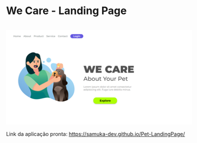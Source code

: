 # We Care - Landing Page
<br>
<img src="https://github.com/samuka-dev/Pet-LandingPage/blob/cd10902f1baa8ccedace24e3f2dbb3f0dc941168/img/desktop.png" 
     "https://github.com/samuka-dev/Pet-LandingPage/blob/master/img/mobile.png?raw=true" />

Link da aplicação pronta: https://samuka-dev.github.io/Pet-LandingPage/
